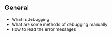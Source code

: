 ## General
* What is debugging
* What are some methods of debugging manually
* How to read the error messages